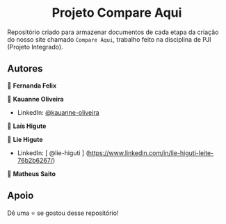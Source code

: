 <h1 align="center">Projeto Compare Aqui </h1>

Repositório criado para armazenar documentos de cada etapa da criação do nosso site chamado `Compare Aqui`, trabalho feito na disciplina de PJI (Projeto Integrado).

##  Autores

👤 **Fernanda Felix**

👤 **Kauanne Oliveira**

- LinkedIn: [ @kauanne-oliveira ](https://linkedin.com/in/kauanne-oliveira-13a788259)

👤 **Laís Higute**

👤 **Lie Higute**

- LinkedIn: [ @lie-higuti ] (https://www.linkedin.com/in/lie-higuti-leite-76b2b6267/)

👤 **Matheus Saito**


##  Apoio

Dê uma ⭐️ se gostou desse repositório!
